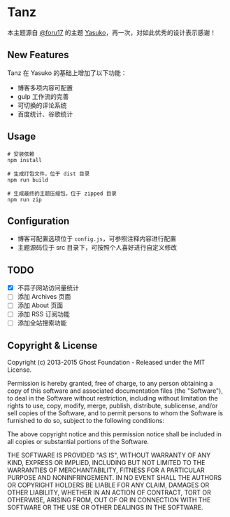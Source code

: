# Tanz

本主题源自 [@foru17](https://github.com/foru17) 的主题 [Yasuko](https://github.com/foru17/Yasuko)，再一次，对如此优秀的设计表示感谢！

## New Features

Tanz 在 Yasuko 的基础上增加了以下功能：

- 博客多项内容可配置
- gulp 工作流的完善
- 可切换的评论系统
- 百度统计、谷歌统计

## Usage

```shell
# 安装依赖
npm install

# 生成打包文件，位于 dist 目录
npm run build

# 生成最终的主题压缩包，位于 zipped 目录
npm run zip
```

## Configuration

- 博客可配置选项位于 `config.js`，可参照注释内容进行配置
- 主题源码位于 src 目录下，可按照个人喜好进行自定义修改

## TODO
- [x] 不蒜子网站访问量统计
- [ ] 添加 Archives 页面
- [ ] 添加 About 页面
- [ ] 添加 RSS 订阅功能
- [ ] 添加全站搜索功能

## Copyright & License

Copyright (c) 2013-2015 Ghost Foundation - Released under the MIT License.

Permission is hereby granted, free of charge, to any person obtaining a copy of this software and associated documentation files (the "Software"), to deal in the Software without restriction, including without limitation the rights to use, copy, modify, merge, publish, distribute, sublicense, and/or sell copies of the Software, and to permit persons to whom the Software is furnished to do so, subject to the following conditions:

The above copyright notice and this permission notice shall be included in all copies or substantial portions of the Software.

THE SOFTWARE IS PROVIDED "AS IS", WITHOUT WARRANTY OF ANY KIND, EXPRESS OR IMPLIED, INCLUDING BUT NOT LIMITED TO THE WARRANTIES OF MERCHANTABILITY, FITNESS FOR A PARTICULAR PURPOSE AND
NONINFRINGEMENT. IN NO EVENT SHALL THE AUTHORS OR COPYRIGHT HOLDERS BE LIABLE FOR ANY CLAIM, DAMAGES OR OTHER LIABILITY, WHETHER IN AN ACTION OF CONTRACT, TORT OR OTHERWISE, ARISING FROM, OUT OF OR IN CONNECTION WITH THE SOFTWARE OR THE USE OR OTHER DEALINGS IN THE SOFTWARE.
